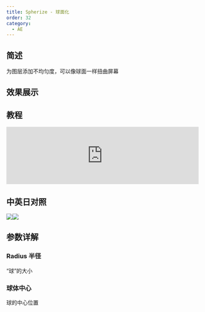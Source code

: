 ```yaml
---
title: Spherize - 球面化
order: 32
category:
  - AE
---
```


## 简述

为图层添加不均匀度，可以像球面一样扭曲屏幕

## 效果展示

## 教程

<iframe src="https://player.bilibili.com/player.html?bvid=BV1e34y1X7Vj&page=104&high_quality=1" width="100%" allowfullscreen="allowfullscreen" frameborder="0"></iframe>

## 中英日对照

![](https://mir.yuelili.com/wp-content/uploads/user/AE/effects/AE-Effects-Distort-Spherize.png)![](https://mir.yuelili.com/wp-content/uploads/user/AE/effects/AE-Effects-Distort-Spherize_cn.png)

## 参数详解

### Radius 半径

“球”的大小

### 球体中心

球的中心位置

###
